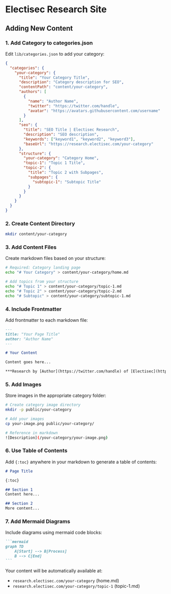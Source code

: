 # Electisec Research Site

## Adding New Content

### 1. Add Category to categories.json

Edit `lib/categories.json` to add your category:

```json
{
  "categories": {
    "your-category": {
      "title": "Your Category Title",
      "description": "Category description for SEO",
      "contentPath": "content/your-category",
      "authors": [
        {
          "name": "Author Name",
          "twitter": "https://twitter.com/handle",
          "avatar": "https://avatars.githubusercontent.com/username"
        }
      ],
      "seo": {
        "title": "SEO Title | Electisec Research",
        "description": "SEO description",
        "keywords": ["keyword1", "keyword2", "keyword3"],
        "baseUrl": "https://research.electisec.com/your-category"
      },
      "structure": {
        "your-category": "Category Home",
        "topic-1": "Topic 1 Title",
        "topic-2": {
          "title": "Topic 2 with Subpages",
          "subpages": {
            "subtopic-1": "Subtopic Title"
          }
        }
      }
    }
  }
}
```

### 2. Create Content Directory

```bash
mkdir content/your-category
```

### 3. Add Content Files

Create markdown files based on your structure:

```bash
# Required: Category landing page
echo "# Your Category" > content/your-category/home.md

# Add topics from your structure
echo "# Topic 1" > content/your-category/topic-1.md
echo "# Topic 2" > content/your-category/topic-2.md
echo "# Subtopic" > content/your-category/subtopic-1.md
```

### 4. Include Frontmatter

Add frontmatter to each markdown file:

```markdown
---
title: "Your Page Title"
author: "Author Name"
---

# Your Content

Content goes here...

***Research by [Author](https://twitter.com/handle) of [Electisec](https://electisec.com).*
```

### 5. Add Images

Store images in the appropriate category folder:

```bash
# Create category image directory
mkdir -p public/your-category

# Add your images
cp your-image.png public/your-category/

# Reference in markdown
![Description](/your-category/your-image.png)
```

### 6. Use Table of Contents

Add `{:toc}` anywhere in your markdown to generate a table of contents:

```markdown
# Page Title

{:toc}

## Section 1
Content here...

## Section 2
More content...
```

### 7. Add Mermaid Diagrams

Include diagrams using mermaid code blocks:

````markdown
```mermaid
graph TD
    A[Start] --> B[Process]
    B --> C[End]
```
````

Your content will be automatically available at:
- `research.electisec.com/your-category` (home.md)
- `research.electisec.com/your-category/topic-1` (topic-1.md)